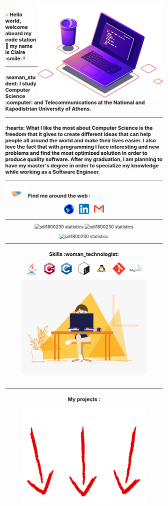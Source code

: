 <img src="imagesAndGifs/computer-illustration.png" min-width="400px" max-width="400px" width="400px" align="right" alt="Computer picture">

<h3> 
  <a href="https://kleriana-kurra.com/"> <img src="imagesAndGifs/giphy.gif" width="10px"></a> Hello world, welcome aboard my code station 🚀 my name is Claire :smile: !
</h3>

----

<h3> 
  :woman_student: I study Computer Science :computer: and Telecommunications at the National and Kapodistrian University of Athens. 
</h3>

----

<h3>
  :hearts: What I like the most about Computer Science is the freedom that it gives to create different ideas that can help people all around the world and make their lives       easier. I also love the fact that with programming I face interesting and new problems and find the most optimized solution in order to produce quality software.
  After my graduation, I am planning to have my master's degree in order to specialize my knowledge while working as a Software Engineer. 
</h3>

----

<h3> <img src="imagesAndGifs/Handshake.gif" height="32px"> Find me around the web :</h3>
<p align="center">
  <a href="https://kleriana-kurra.com/">
    <img alt ="Kleriana Kurra | Personal website" src="imagesAndGifs/Earth.gif" width="32px"></a>
  &nbsp;&nbsp;
  <a href="https://www.linkedin.com/in/kleriana-kurra/">
    <img alt="Kleriana Kurra | Linkedin" width="32px" src="imagesAndGifs/Linkedin.svg" /></a> 
  &nbsp;&nbsp;
  <a href="mailto:klerianakurra@gmail.com">
    <img alt="Kleriana Kurra | Gmail" width="32px" src="imagesAndGifs/Gmail.svg" /></a>
</p>

----

<p align="center">
  <img width="49%" src="https://github-readme-stats.vercel.app/api?username=sdi1800230&show_icons=true&theme=jolly" alt="sdi1800230 statistics"/>
  <img width="49%" src="https://github-readme-streak-stats.herokuapp.com/?user=sdi1800230&theme=jolly" alt="sdi1800230 statistics"/>
</p>

<p align="center">
  <img width="49%" src="https://github-readme-stats.vercel.app/api/top-langs?username=sdi1800230&show_icons=true&locale=en&layout=compact&theme=jolly" alt="sdi1800230 statistics" />
</p>

----

<h3 align="center"> Skills :woman_technologist:</h3>
<p align="center">
  <a href="https://www.java.com" target="_blank" rel="noreferrer"> <img src="imagesAndGifs/Java.svg" alt="Java" width="40" height="40"/></a>
  &nbsp;&nbsp;
  <a href="https://www.w3schools.com/cpp/" target="_blank" rel="noreferrer"> <img src="imagesAndGifs/C++.svg" alt="C++" width="40" height="40"/></a>
  &nbsp;&nbsp;
  <a href="https://www.cprogramming.com/" target="_blank" rel="noreferrer"> <img src="imagesAndGifs/C.svg" alt="C" width="40" height="40"/></a>
  &nbsp;&nbsp;
  <a href="https://www.gnu.org/software/bash/" target="_blank" rel="noreferrer"> <img src="imagesAndGifs/Bash.svg" alt="Bash" width="40" height="40"/></a>
  &nbsp;&nbsp;
  <a href="https://www.linux.org/" target="_blank" rel="noreferrer"> <img src="imagesAndGifs/Linux.svg" alt="Linux" width="40" height="40"/></a>
  &nbsp;&nbsp;
  <a href="https://git-scm.com/" target="_blank" rel="noreferrer"> <img src="imagesAndGifs/Git.svg" alt="Git" width="40" height="40"/></a>
  &nbsp;&nbsp;
  <a href="https://www.mysql.com/" target="_blank" rel="noreferrer"> <img src="imagesAndGifs/MySQL.svg" alt="MySQL" width="40" height="40"/></a>
</p>

<p align="center">
   <img src="imagesAndGifs/laptop.gif" align="center" width="400" height="300" alt="girl coding img"/>
</p>
<br>

----

<h3 align="center"> My projects : </h3>
</p>
<p align="center">
   <img src="imagesAndGifs/arrow-down.gif" align="center" width="400" height="300" alt="arrow down"/>
</p>
